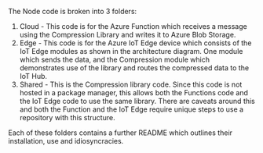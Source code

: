 The Node code is broken into 3 folders:

1) Cloud - This code is for the Azure Function which receives a message using the Compression Library and writes it to Azure Blob Storage.
2) Edge - This code is for the Azure IoT Edge device which consists of the IoT Edge modules as shown in the architecture diagram.  One module which sends the data, and the Compression module which demonstrates use of the library and routes the compressed data to the IoT Hub.
3) Shared - This is the Compression library code.  Since this code is not hosted in a package manager, this allows both the Functions code and the IoT Edge code to use the same library.  There are caveats around this and both the Function and the IoT Edge require unique steps to use a repository with this structure.

Each of these folders contains a further README which outlines their installation, use and idiosyncracies.